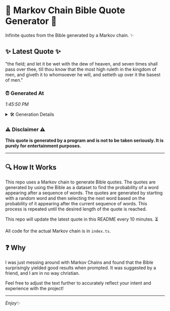 # 📖 Markov Chain Bible Quote Generator 📖

Infinite quotes from the Bible generated by a Markov chain. ✨

## ✨ Latest Quote ✨
"the field; and let it be wet with the dew of heaven, and seven times shall pass over thee, till thou know that the most high ruleth in the kingdom of men, and giveth it to whomsoever he will, and setteth up over it the basest of men."

### ⏰ Generated At
*1:45:50 PM*

<details>
    <summary>🛠️ Generation Details</summary>
    <p>
        <strong>🌱 Seed:</strong> the<br>
        <strong>🔄 Iterations:</strong> 47<br>
        <strong>📜 Context History:</strong><br>[ the ]: field;<br>[ the, field; ]: and<br>[ the, field;, and ]: let<br>[ the, field;, and, let ]: it<br>[ the, field;, and, let, it ]: be<br>[ the, field;, and, let, it, be ]: wet<br>[ field;, and, let, it, be, wet ]: with<br>[ and, let, it, be, wet, with ]: the<br>[ let, it, be, wet, with, the ]: dew<br>[ it, be, wet, with, the, dew ]: of<br>[ be, wet, with, the, dew, of ]: heaven,<br>[ wet, with, the, dew, of, heaven, ]: and<br>[ with, the, dew, of, heaven,, and ]: seven<br>[ the, dew, of, heaven,, and, seven ]: times<br>[ dew, of, heaven,, and, seven, times ]: shall<br>[ of, heaven,, and, seven, times, shall ]: pass<br>[ heaven,, and, seven, times, shall, pass ]: over<br>[ and, seven, times, shall, pass, over ]: thee,<br>[ seven, times, shall, pass, over, thee, ]: till<br>[ times, shall, pass, over, thee,, till ]: thou<br>[ shall, pass, over, thee,, till, thou ]: know<br>[ pass, over, thee,, till, thou, know ]: that<br>[ over, thee,, till, thou, know, that ]: the<br>[ thee,, till, thou, know, that, the ]: most<br>[ till, thou, know, that, the, most ]: high<br>[ thou, know, that, the, most, high ]: ruleth<br>[ know, that, the, most, high, ruleth ]: in<br>[ that, the, most, high, ruleth, in ]: the<br>[ the, most, high, ruleth, in, the ]: kingdom<br>[ most, high, ruleth, in, the, kingdom ]: of<br>[ high, ruleth, in, the, kingdom, of ]: men,<br>[ ruleth, in, the, kingdom, of, men, ]: and<br>[ in, the, kingdom, of, men,, and ]: giveth<br>[ the, kingdom, of, men,, and, giveth ]: it<br>[ kingdom, of, men,, and, giveth, it ]: to<br>[ of, men,, and, giveth, it, to ]: whomsoever<br>[ men,, and, giveth, it, to, whomsoever ]: he<br>[ and, giveth, it, to, whomsoever, he ]: will,<br>[ giveth, it, to, whomsoever, he, will, ]: and<br>[ it, to, whomsoever, he, will,, and ]: setteth<br>[ to, whomsoever, he, will,, and, setteth ]: up<br>[ whomsoever, he, will,, and, setteth, up ]: over<br>[ he, will,, and, setteth, up, over ]: it<br>[ will,, and, setteth, up, over, it ]: the<br>[ and, setteth, up, over, it, the ]: basest<br>[ setteth, up, over, it, the, basest ]: of<br>[ up, over, it, the, basest, of ]: men.<br>
    </p>
</details>

### ⚠️ Disclaimer ⚠️
**This quote is generated by a program and is not to be taken seriously. It is purely for entertainment purposes.**

---

## 🔍 How It Works

This repo uses a Markov chain to generate Bible quotes. The quotes are generated by using the Bible as a dataset to find the probability of a word appearing after a sequence of words. The quotes are generated by starting with a random word and then selecting the next word based on the probability of it appearing after the current sequence of words. This process is repeated until the desired length of the quote is reached.

This repo will update the latest quote in this README every 10 minutes. ⏳

All code for the actual Markov chain is in `index.ts`.

## ❓ Why

I was just messing around with Markov Chains and found that the Bible surprisingly yielded good results when prompted. 
It was suggested by a friend, and I am in no way christian.

Feel free to adjust the text further to accurately reflect your intent and experience with the project!

---

*Enjoy*✨
